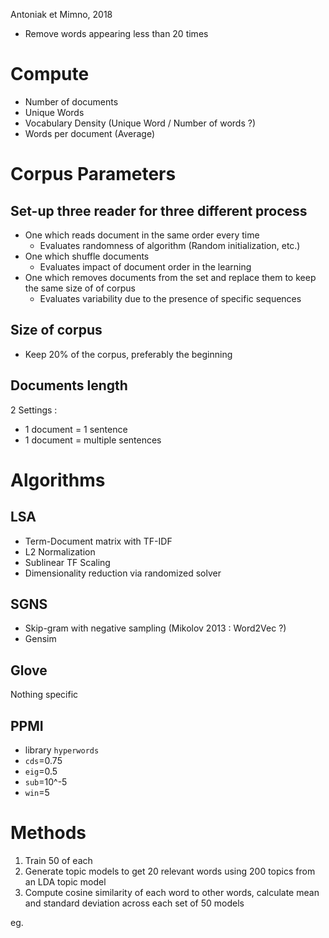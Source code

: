 Antoniak et Mimno, 2018


- Remove words appearing less than 20 times

# Compute

- Number of documents
- Unique Words
- Vocabulary Density (Unique Word / Number of words ?)
- Words per document (Average)

# Corpus Parameters

##  Set-up three reader for three different process

- One which reads document in the same order every time
	- Evaluates randomness of algorithm (Random initialization, etc.)
- One which shuffle documents
	- Evaluates impact of document order in the learning
- One which removes documents from the set and replace them to keep the same size of of corpus
	- Evaluates variability due to the presence of specific sequences

## Size of corpus 

- Keep 20% of the corpus, preferably the beginning

## Documents length

2 Settings :

- 1 document = 1 sentence
- 1 document = multiple sentences

# Algorithms

## LSA

- Term-Document matrix with TF-IDF
- L2 Normalization
- Sublinear TF Scaling
- Dimensionality reduction via randomized solver

## SGNS

- Skip-gram with negative sampling (Mikolov 2013 : Word2Vec ?)
- Gensim


## Glove

Nothing specific

## PPMI

- library `hyperwords`
- `cds`=0.75
- `eig`=0.5
- `sub`=10^-5
- `win`=5

# Methods


1. Train 50 of each
2. Generate topic models to get 20 relevant words using 200 topics from an LDA topic model
3. Compute cosine similarity of each word to other words, calculate mean and standard deviation across each set of 50 models

eg.


